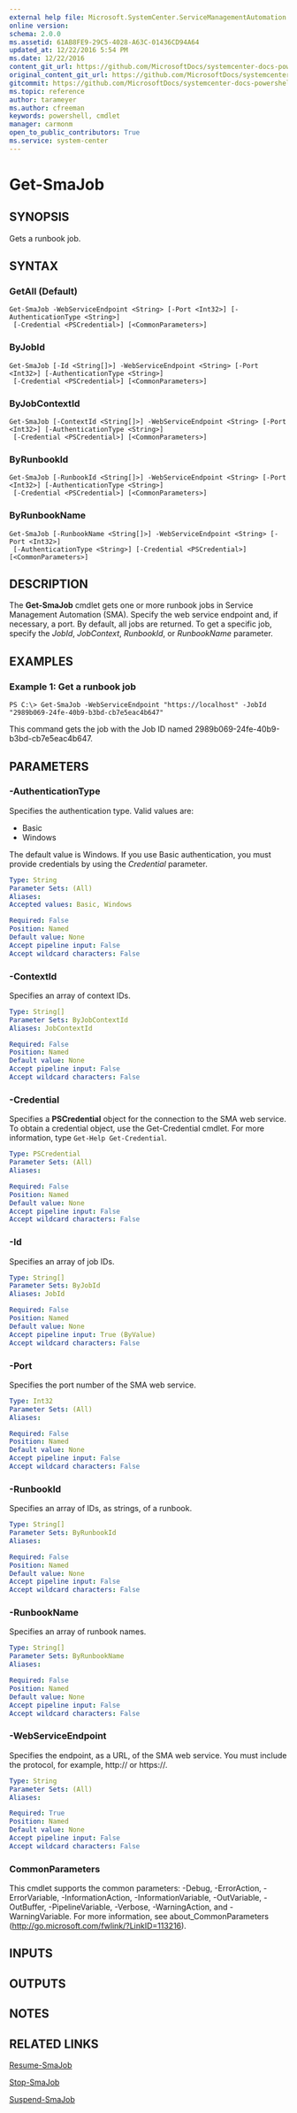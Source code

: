 ```yaml
---
external help file: Microsoft.SystemCenter.ServiceManagementAutomation.dll-Help.xml
online version: 
schema: 2.0.0
ms.assetid: 61AB8FE9-29C5-4028-A63C-01436CD94A64
updated_at: 12/22/2016 5:54 PM
ms.date: 12/22/2016
content_git_url: https://github.com/MicrosoftDocs/systemcenter-docs-powershell/blob/live/systemcenter-cmdlets/SystemCenter2016/ServiceManagementAutomation/vlatest/Get-SmaJob.md
original_content_git_url: https://github.com/MicrosoftDocs/systemcenter-docs-powershell/blob/live/systemcenter-cmdlets/SystemCenter2016/ServiceManagementAutomation/vlatest/Get-SmaJob.md
gitcommit: https://github.com/MicrosoftDocs/systemcenter-docs-powershell/blob/17c3a51bd892aad46c731d9f381f0704b4815004/systemcenter-cmdlets/SystemCenter2016/ServiceManagementAutomation/vlatest/Get-SmaJob.md
ms.topic: reference
author: tarameyer
ms.author: cfreeman
keywords: powershell, cmdlet
manager: carmonm
open_to_public_contributors: True
ms.service: system-center
---
```


# Get-SmaJob

## SYNOPSIS
Gets a runbook job.

## SYNTAX

### GetAll (Default)
```
Get-SmaJob -WebServiceEndpoint <String> [-Port <Int32>] [-AuthenticationType <String>]
 [-Credential <PSCredential>] [<CommonParameters>]
```

### ByJobId
```
Get-SmaJob [-Id <String[]>] -WebServiceEndpoint <String> [-Port <Int32>] [-AuthenticationType <String>]
 [-Credential <PSCredential>] [<CommonParameters>]
```

### ByJobContextId
```
Get-SmaJob [-ContextId <String[]>] -WebServiceEndpoint <String> [-Port <Int32>] [-AuthenticationType <String>]
 [-Credential <PSCredential>] [<CommonParameters>]
```

### ByRunbookId
```
Get-SmaJob [-RunbookId <String[]>] -WebServiceEndpoint <String> [-Port <Int32>] [-AuthenticationType <String>]
 [-Credential <PSCredential>] [<CommonParameters>]
```

### ByRunbookName
```
Get-SmaJob [-RunbookName <String[]>] -WebServiceEndpoint <String> [-Port <Int32>]
 [-AuthenticationType <String>] [-Credential <PSCredential>] [<CommonParameters>]
```

## DESCRIPTION
The **Get-SmaJob** cmdlet gets one or more runbook jobs in Service Management Automation (SMA).
Specify the web service endpoint and, if necessary, a port.
By default, all jobs are returned.
To get a specific job, specify the *JobId*, *JobContext*, *RunbookId*, or *RunbookName* parameter.

## EXAMPLES

### Example 1: Get a runbook job
```
PS C:\> Get-SmaJob -WebServiceEndpoint "https://localhost" -JobId "2989b069-24fe-40b9-b3bd-cb7e5eac4b647"
```

This command gets the job with the Job ID named 2989b069-24fe-40b9-b3bd-cb7e5eac4b647.

## PARAMETERS

### -AuthenticationType
Specifies the authentication type.
Valid values are: 

- Basic
- Windows

The default value is Windows.
If you use Basic authentication, you must provide credentials by using the *Credential* parameter.

```yaml
Type: String
Parameter Sets: (All)
Aliases: 
Accepted values: Basic, Windows

Required: False
Position: Named
Default value: None
Accept pipeline input: False
Accept wildcard characters: False
```

### -ContextId
Specifies an array of context IDs.

```yaml
Type: String[]
Parameter Sets: ByJobContextId
Aliases: JobContextId

Required: False
Position: Named
Default value: None
Accept pipeline input: False
Accept wildcard characters: False
```

### -Credential
Specifies a **PSCredential** object for the connection to the SMA web service.
To obtain a credential object, use the Get-Credential cmdlet.
For more information, type `Get-Help Get-Credential`.

```yaml
Type: PSCredential
Parameter Sets: (All)
Aliases: 

Required: False
Position: Named
Default value: None
Accept pipeline input: False
Accept wildcard characters: False
```

### -Id
Specifies an array of job IDs.

```yaml
Type: String[]
Parameter Sets: ByJobId
Aliases: JobId

Required: False
Position: Named
Default value: None
Accept pipeline input: True (ByValue)
Accept wildcard characters: False
```

### -Port
Specifies the port number of the SMA web service.

```yaml
Type: Int32
Parameter Sets: (All)
Aliases: 

Required: False
Position: Named
Default value: None
Accept pipeline input: False
Accept wildcard characters: False
```

### -RunbookId
Specifies an array of IDs, as strings, of a runbook.

```yaml
Type: String[]
Parameter Sets: ByRunbookId
Aliases: 

Required: False
Position: Named
Default value: None
Accept pipeline input: False
Accept wildcard characters: False
```

### -RunbookName
Specifies an array of runbook names.

```yaml
Type: String[]
Parameter Sets: ByRunbookName
Aliases: 

Required: False
Position: Named
Default value: None
Accept pipeline input: False
Accept wildcard characters: False
```

### -WebServiceEndpoint
Specifies the endpoint, as a URL, of the SMA web service.
You must include the protocol, for example, http:// or https://.

```yaml
Type: String
Parameter Sets: (All)
Aliases: 

Required: True
Position: Named
Default value: None
Accept pipeline input: False
Accept wildcard characters: False
```

### CommonParameters
This cmdlet supports the common parameters: -Debug, -ErrorAction, -ErrorVariable, -InformationAction, -InformationVariable, -OutVariable, -OutBuffer, -PipelineVariable, -Verbose, -WarningAction, and -WarningVariable. For more information, see about_CommonParameters (http://go.microsoft.com/fwlink/?LinkID=113216).

## INPUTS

## OUTPUTS

## NOTES

## RELATED LINKS

[Resume-SmaJob](xref:SystemCenter2016/ServiceManagementAutomation/vlatest/Resume-SmaJob.md)

[Stop-SmaJob](xref:SystemCenter2016/ServiceManagementAutomation/vlatest/Stop-SmaJob.md)

[Suspend-SmaJob](xref:SystemCenter2016/ServiceManagementAutomation/vlatest/Suspend-SmaJob.md)

